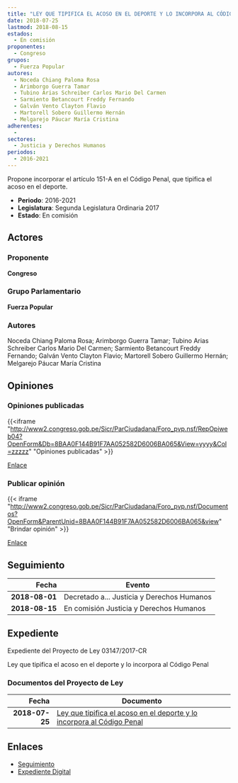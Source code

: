 ```yaml
---
title: "LEY QUE TIPIFICA EL ACOSO EN EL DEPORTE Y LO INCORPORA AL CÓDIGO PENAL"
date: 2018-07-25
lastmod: 2018-08-15
estados: 
  - En comisión
proponentes: 
  - Congreso
grupos: 
  - Fuerza Popular
autores: 
  - Noceda Chiang Paloma Rosa
  - Arimborgo Guerra Tamar
  - Tubino Arias Schreiber Carlos Mario Del Carmen
  - Sarmiento Betancourt Freddy Fernando
  - Galván Vento Clayton Flavio
  - Martorell Sobero Guillermo Hernán
  - Melgarejo Páucar María Cristina
adherentes: 
  - 
sectores: 
  - Justicia y Derechos Humanos
periodos: 
  - 2016-2021
---
```


Propone incorporar el artículo 151-A en el Código Penal, que tipifica el acoso en el deporte.

- **Periodo**: 2016-2021
- **Legislatura**: Segunda Legislatura Ordinaria 2017
- **Estado**: En comisión

## Actores

### Proponente

**Congreso**

### Grupo Parlamentario

**Fuerza Popular**

### Autores

Noceda Chiang Paloma Rosa; Arimborgo Guerra Tamar; Tubino Arias Schreiber Carlos Mario Del Carmen; Sarmiento Betancourt Freddy Fernando; Galván Vento Clayton Flavio; Martorell Sobero Guillermo Hernán; Melgarejo Páucar María Cristina


## Opiniones

### Opiniones publicadas

{{<iframe "http://www2.congreso.gob.pe/Sicr/ParCiudadana/Foro_pvp.nsf/RepOpiweb04?OpenForm&Db=8BAA0F144B91F7AA052582D6006BA065&View=yyyy&Col=zzzzz" "Opiniones publicadas" >}}

[Enlace](http://www2.congreso.gob.pe/Sicr/ParCiudadana/Foro_pvp.nsf/RepOpiweb04?OpenForm&Db=8BAA0F144B91F7AA052582D6006BA065&View=yyyy&Col=zzzzz)
### Publicar opinión

{{< iframe "http://www2.congreso.gob.pe/Sicr/ParCiudadana/Foro_pvp.nsf/Documentos?OpenForm&ParentUnid=8BAA0F144B91F7AA052582D6006BA065&view" "Brindar opinión" >}}

[Enlace](http://www2.congreso.gob.pe/Sicr/ParCiudadana/Foro_pvp.nsf/Documentos?OpenForm&ParentUnid=8BAA0F144B91F7AA052582D6006BA065&view)

## Seguimiento

| Fecha | Evento |
|------:|--------|
| **2018-08-01** | Decretado a... Justicia y Derechos Humanos|
| **2018-08-15** | En comisión Justicia y Derechos Humanos|


## Expediente

Expediente del Proyecto de Ley 03147/2017-CR

Ley que tipifica el acoso en el deporte y lo incorpora al Código Penal


### Documentos del Proyecto de Ley

| Fecha | Documento |
|------:|--------|
| **2018-07-25** | [Ley que tipifica el acoso en el deporte y lo incorpora al Código Penal](http://www.leyes.congreso.gob.pe/Documentos/2016_2021/Proyectos_de_Ley_y_de_Resoluciones_Legislativas/PL0314720180725..pdf) |

## Enlaces 

- [Seguimiento](http://www2.congreso.gob.pehttp://www2.congreso.gob.pe/Sicr/TraDocEstProc/CLProLey2016.nsf/f7fff46988ca05b1052578e100829cc7/7269134a5cc17fae052582d5007ec00a?OpenDocument)
- [Expediente Digital](http://www2.congreso.gob.pehttp://www2.congreso.gob.pe/Sicr/TraDocEstProc/CLProLey2016.nsf/f7fff46988ca05b1052578e100829cc7/7269134a5cc17fae052582d5007ec00a?OpenDocument&Click=05257FB7005EB655.eb71d0cf91d8294e05256cdf006b5706/$Body/0.1C6C)

